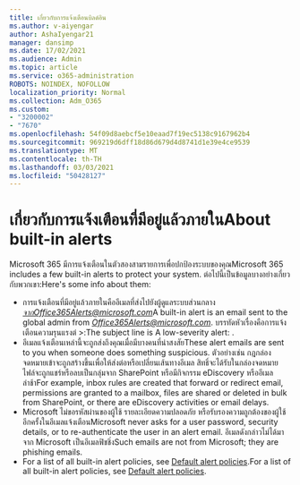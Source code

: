 ```yaml
---
title: เกี่ยวกับการแจ้งเตือนบิลด์อิน
ms.author: v-aiyengar
author: AshaIyengar21
manager: dansimp
ms.date: 17/02/2021
ms.audience: Admin
ms.topic: article
ms.service: o365-administration
ROBOTS: NOINDEX, NOFOLLOW
localization_priority: Normal
ms.collection: Adm_O365
ms.custom:
- "3200002"
- "7670"
ms.openlocfilehash: 54f09d8aebcf5e10eaad7f19ec5138c9167962b4
ms.sourcegitcommit: 969219d6dff18d86d679d4d8741d1e39e4ce9539
ms.translationtype: MT
ms.contentlocale: th-TH
ms.lasthandoff: 03/03/2021
ms.locfileid: "50428127"
---
```

# <a name="about-built-in-alerts"></a><span data-ttu-id="3ba99-102">เกี่ยวกับการแจ้งเตือนที่มีอยู่แล้วภายใน</span><span class="sxs-lookup"><span data-stu-id="3ba99-102">About built-in alerts</span></span>

<span data-ttu-id="3ba99-103">Microsoft 365 มีการแจ้งเตือนในตัวสองสามรายการเพื่อปกป้องระบบของคุณ</span><span class="sxs-lookup"><span data-stu-id="3ba99-103">Microsoft 365 includes a few built-in alerts to protect your system.</span></span> <span data-ttu-id="3ba99-104">ต่อไปนี้เป็นข้อมูลบางอย่างเกี่ยวกับพวกเขา:</span><span class="sxs-lookup"><span data-stu-id="3ba99-104">Here's some info about them:</span></span>

- <span data-ttu-id="3ba99-105">การแจ้งเตือนที่มีอยู่แล้วภายในคืออีเมลที่ส่งไปยังผู้ดูแลระบบส่วนกลาง *จากOffice365Alerts@microsoft.com*</span><span class="sxs-lookup"><span data-stu-id="3ba99-105">A built-in alert is an email sent to the global admin from *Office365Alerts@microsoft.com*.</span></span> <span data-ttu-id="3ba99-106">บรรทัดหัวเรื่องคือการแจ้งเตือนความรุนแรงต่ <name of alert policy> >:</span><span class="sxs-lookup"><span data-stu-id="3ba99-106">The subject line is A low-severity alert: <name of alert policy>.</span></span>
- <span data-ttu-id="3ba99-107">อีเมลแจ้งเตือนเหล่านี้จะถูกส่งถึงคุณเมื่อมีบางคนที่น่าสงสัย</span><span class="sxs-lookup"><span data-stu-id="3ba99-107">These alert emails are sent to you when someone does something suspicious.</span></span> <span data-ttu-id="3ba99-108">ตัวอย่างเช่น กฎกล่องจดหมายเข้าจะถูกสร้างขึ้นเพื่อให้ส่งต่อหรือเปลี่ยนเส้นทางอีเมล สิทธิ์จะได้รับในกล่องจดหมาย ไฟล์จะถูกแชร์หรือลบเป็นกลุ่มจาก SharePoint หรือมีกิจกรรม eDiscovery หรืออีเมลล่าช้า</span><span class="sxs-lookup"><span data-stu-id="3ba99-108">For example, inbox rules are created that forward or redirect email, permissions are granted to a mailbox, files are shared or deleted in bulk from SharePoint, or there are eDiscovery activities or email delays.</span></span>
- <span data-ttu-id="3ba99-109">Microsoft ไม่ขอรหัสผ่านของผู้ใช้ รายละเอียดความปลอดภัย หรือรับรองความถูกต้องของผู้ใช้อีกครั้งในอีเมลแจ้งเตือน</span><span class="sxs-lookup"><span data-stu-id="3ba99-109">Microsoft never asks for a user password, security details, or to re-authenticate the user in an alert email.</span></span> <span data-ttu-id="3ba99-110">อีเมลดังกล่าวไม่ได้มาจาก Microsoft เป็นอีเมลฟิชชิ่ง</span><span class="sxs-lookup"><span data-stu-id="3ba99-110">Such emails are not from Microsoft; they are phishing emails.</span></span>
- <span data-ttu-id="3ba99-111">For a list of all built-in alert policies, see [Default alert policies](https://go.microsoft.com/fwlink/?linkid=2103170).</span><span class="sxs-lookup"><span data-stu-id="3ba99-111">For a list of all built-in alert policies, see [Default alert policies](https://go.microsoft.com/fwlink/?linkid=2103170).</span></span>